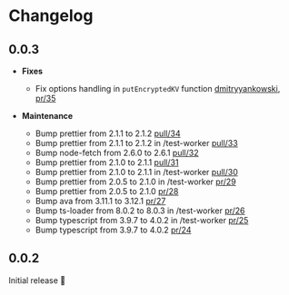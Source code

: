 # Changelog

## 0.0.3

- **Fixes**

  - Fix options handling in `putEncryptedKV` function [dmitryyankowski](https://github.com/dmitryyankowski), [pr/35](https://github.com/bradyjoslin/encrypt-workers-kv/pull/35)

- **Maintenance**

  - Bump prettier from 2.1.1 to 2.1.2 [pull/34](https://github.com/bradyjoslin/encrypt-workers-kv/pull/34)
  - Bump prettier from 2.1.1 to 2.1.2 in /test-worker [pull/33](https://github.com/bradyjoslin/encrypt-workers-kv/pull/33)
  - Bump node-fetch from 2.6.0 to 2.6.1 [pull/32](https://github.com/bradyjoslin/encrypt-workers-kv/pull/32)
  - Bump prettier from 2.1.0 to 2.1.1 [pull/31](https://github.com/bradyjoslin/encrypt-workers-kv/pull/31)
  - Bump prettier from 2.1.0 to 2.1.1 in /test-worker [pull/30](https://github.com/bradyjoslin/encrypt-workers-kv/pull/30)
  - Bump prettier from 2.0.5 to 2.1.0 in /test-worker [pr/29](https://github.com/bradyjoslin/encrypt-workers-kv/pull/29)
  - Bump prettier from 2.0.5 to 2.1.0 [pr/28](https://github.com/bradyjoslin/encrypt-workers-kv/pull/28)
  - Bump ava from 3.11.1 to 3.12.1 [pr/27](https://github.com/bradyjoslin/encrypt-workers-kv/pull/27)
  - Bump ts-loader from 8.0.2 to 8.0.3 in /test-worker [pr/26](https://github.com/bradyjoslin/encrypt-workers-kv/pull/26)
  - Bump typescript from 3.9.7 to 4.0.2 in /test-worker [pr/25](https://github.com/bradyjoslin/encrypt-workers-kv/pull/25)
  - Bump typescript from 3.9.7 to 4.0.2 [pr/24](https://github.com/bradyjoslin/encrypt-workers-kv/pull/24)

## 0.0.2

Initial release 🐣

